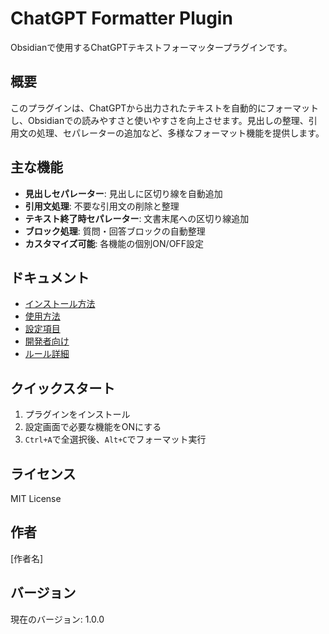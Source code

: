 # ChatGPT Formatter Plugin

Obsidianで使用するChatGPTテキストフォーマッタープラグインです。

## 概要

このプラグインは、ChatGPTから出力されたテキストを自動的にフォーマットし、Obsidianでの読みやすさと使いやすさを向上させます。見出しの整理、引用文の処理、セパレーターの追加など、多様なフォーマット機能を提供します。

## 主な機能

- **見出しセパレーター**: 見出しに区切り線を自動追加
- **引用文処理**: 不要な引用文の削除と整理
- **テキスト終了時セパレーター**: 文書末尾への区切り線追加
- **ブロック処理**: 質問・回答ブロックの自動整理
- **カスタマイズ可能**: 各機能の個別ON/OFF設定

## ドキュメント

- [インストール方法](./readme-installation.md)
- [使用方法](./readme-usage.md)
- [設定項目](./readme-settings.md)
- [開発者向け](./readme-development.md)
- [ルール詳細](./readme-rules.md)

## クイックスタート

1. プラグインをインストール
2. 設定画面で必要な機能をONにする
3. `Ctrl+A`で全選択後、`Alt+C`でフォーマット実行

## ライセンス

MIT License

## 作者

[作者名]

## バージョン

現在のバージョン: 1.0.0
